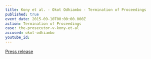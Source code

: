 ```yaml
---
title: Kony et al. - Okot Odhiambo - Termination of Proceedings
published: true
event_date: 2015-09-10T00:00:00.000Z
action: Termination of Proceedings
case: the-prosecutor-v-kony-et-al
accused: okot-odhiambo
youtube_id:
---
```



[Press release](https://www.icc-cpi.int/pages/item.aspx?name=PR1147)